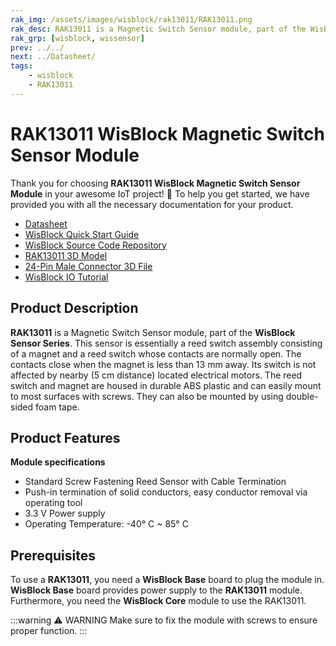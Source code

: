 ```yaml
---
rak_img: /assets/images/wisblock/rak13011/RAK13011.png
rak_desc: RAK13011 is a Magnetic Switch Sensor module, part of the WisBlock Sensor Series. This sensor is essentially a reed switch assembly consisting of a magnet and a reed switch whose contacts are normally open.
rak_grp: [wisblock, wissensor]
prev: ../../
next: ../Datasheet/
tags:
    - wisblock
    - RAK13011
---
```


# RAK13011 WisBlock Magnetic Switch Sensor Module

Thank you for choosing **RAK13011 WisBlock Magnetic Switch Sensor Module** in your awesome IoT project! 🎉 To help you get started, we have provided you with all the necessary documentation for your product.

* [Datasheet](../Datasheet/)
* <a href="../../Quickstart/" target="_blank">WisBlock Quick Start Guide</a>
* [WisBlock Source Code Repository](https://github.com/RAKWireless/WisBlock/)
* [RAK13011 3D Model](https://downloads.rakwireless.com/3D_File/WisBlock/3D_RAK13011.stp)
* [24-Pin Male Connector 3D File](https://downloads.rakwireless.com/3D_File/Accessory/WisConnector/M40S1003K6M.stp)
* [WisBlock IO Tutorial](/Knowledge-Hub/Learn/WisBlock-IO-Tutorial/)

## Product Description

**RAK13011** is a Magnetic Switch Sensor module, part of the **WisBlock Sensor Series**. This sensor is essentially a reed switch assembly consisting of a magnet and a reed switch whose contacts are normally open. The contacts close when the magnet is less than 13&nbsp;mm away. Its switch is not affected by nearby (5&nbsp;cm distance) located electrical motors. The reed switch and magnet are housed in durable ABS plastic and can easily mount to most surfaces with screws. They can also be mounted by using double-sided foam tape.

## Product Features

**Module specifications**
- Standard Screw Fastening Reed Sensor with Cable Termination
- Push-in termination of solid conductors, easy conductor removal via operating tool
- 3.3&nbsp;V Power supply
- Operating Temperature: -40°&nbsp;C ~ 85°&nbsp;C

## Prerequisites

To use a **RAK13011**, you need a **WisBlock Base** board to plug the module in. **WisBlock Base** board provides power supply to the **RAK13011** module. Furthermore, you need the **WisBlock Core** module to use the RAK13011.

:::warning ⚠️ WARNING
Make sure to fix the module with screws to ensure proper function.
:::
